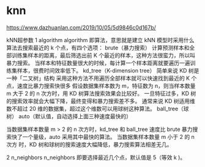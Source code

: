# knn
https://www.dazhuanlan.com/2019/10/05/5d9846c0d167b/

kNN超参数
1 algorithm
  algorithm 即算法，意思就是建立 kNN 模型时采用什么算法去搜索最近的 k 个点，有四个选项：
    brute（暴力搜索）
      计算预测样本和全部训练集样本的距离，最后筛选出前 K 个最近的样本，这种方法很蛮力，所以叫暴力搜索。
      当样本和特征数量很大的时候，每计算一个样本距离就要遍历一遍训练集样本，很费时间效率低下。
    kd_tree（K-dimension tree）
      简单来说 KD 树是一种「二叉树」结构
      采用这种方法不用遍历全部样本就可以快速找到最近的 K 个点，速度比暴力搜索快很多
      假设数据集样本数为 m，特征数为 n，则当样本数量 m 大于 2 的 n 次方时，用 KD 树算法搜索效果会比较好。
      一旦特征过多，KD 树的搜索效率就会大幅下降，最终变得和暴力搜索差不多。
      通常来说 KD 树适用维数不超过 20 维的数据集，超过这个维数可以用球树这种算法。
    ball_tree（球树）
    auto（默认值，自动选择上面三种速度最快的）
    
  当数据集样本数量 m > 2 的 n 次方时，kd_tree 和 ball_tree 速度比 brute 暴力搜索快了一个量级，auto 采用其中最快的算法。
  当数据集样本数量 m 小于 2 的 n 次方 时，KD 树和球树的搜索速度大幅降低，暴力搜索算法相差无几。
  
2 n_neighbors
  n_neighbors 即要选择最近几个点，默认值是 5（等效 k )。
